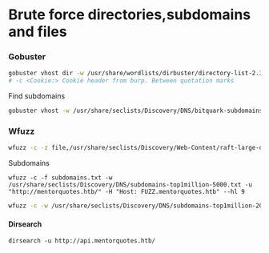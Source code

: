 # Brute force directories,subdomains and files

### Gobuster

```bash
gobuster vhost dir -w /usr/share/wordlists/dirbuster/directory-list-2.3-medium.txt -t 50 -u http://soccer.htb
# -c <Cookie:> Cookie header from burp. Between quotation marks
```

Find subdomains

```bash
gobuster vhost -w /usr/share/seclists/Discovery/DNS/bitquark-subdomains-top100000.txt -t 60 -u shoppy.htb
```

### Wfuzz

```bash
wfuzz -c -z file,/usr/share/seclists/Discovery/Web-Content/raft-large-directories.txt --hc 404 "http://shoppy.htb/FUZZ/"
```

Subdomains

```
wfuzz -c -f subdomains.txt -w /usr/share/seclists/Discovery/DNS/subdomains-top1million-5000.txt -u "http://mentorquotes.htb/" -H "Host: FUZZ.mentorquotes.htb" --hl 9
```

```bash
wfuzz -c -w /usr/share/seclists/Discovery/DNS/subdomains-top1million-20000.txt --hc 400,404,403,301 -H "Host: FUZZ.shoppy.htb" -u http://shoppy.htb -t 100
```

#### Dirsearch

```
dirsearch -u http://api.mentorquotes.htb/
```
